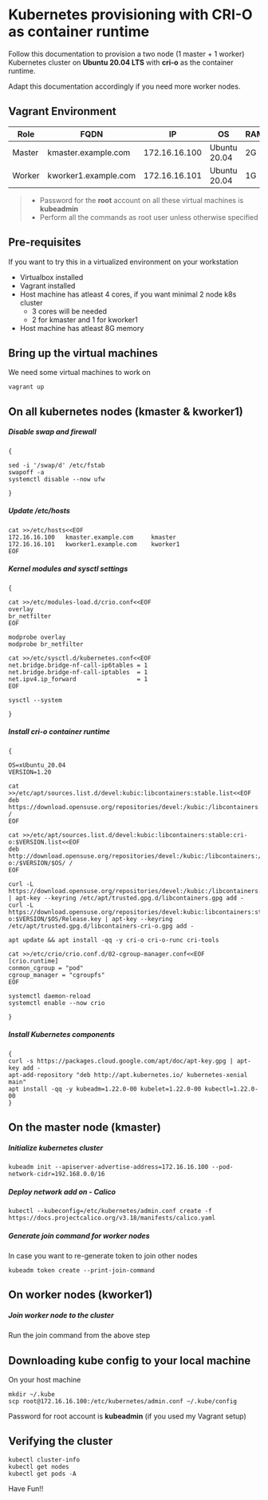 # Kubernetes provisioning with CRI-O as container runtime

Follow this documentation to provision a two node (1 master + 1 worker) Kubernetes cluster on __Ubuntu 20.04 LTS__ with __cri-o__ as the container runtime.

Adapt this documentation accordingly if you need more worker nodes.

## Vagrant Environment
|Role|FQDN|IP|OS|RAM|CPU|
|----|----|----|----|----|----|
|Master|kmaster.example.com|172.16.16.100|Ubuntu 20.04|2G|2|
|Worker|kworker1.example.com|172.16.16.101|Ubuntu 20.04|1G|1|

> * Password for the **root** account on all these virtual machines is **kubeadmin**
> * Perform all the commands as root user unless otherwise specified

## Pre-requisites
If you want to try this in a virtualized environment on your workstation
* Virtualbox installed
* Vagrant installed
* Host machine has atleast 4 cores, if you want minimal 2 node k8s cluster
  * 3 cores will be needed
  * 2 for kmaster and 1 for kworker1
* Host machine has atleast 8G memory

## Bring up the virtual machines
We need some virtual machines to work on
```
vagrant up
```

## On all kubernetes nodes (kmaster & kworker1)

##### Disable swap and firewall
```
{

sed -i '/swap/d' /etc/fstab
swapoff -a
systemctl disable --now ufw

}
```

##### Update /etc/hosts
```
cat >>/etc/hosts<<EOF
172.16.16.100   kmaster.example.com     kmaster
172.16.16.101   kworker1.example.com    kworker1
EOF
```

##### Kernel modules and sysctl settings
```
{

cat >>/etc/modules-load.d/crio.conf<<EOF
overlay
br_netfilter
EOF

modprobe overlay
modprobe br_netfilter

cat >>/etc/sysctl.d/kubernetes.conf<<EOF
net.bridge.bridge-nf-call-ip6tables = 1
net.bridge.bridge-nf-call-iptables  = 1
net.ipv4.ip_forward                 = 1
EOF

sysctl --system

}
```

##### Install cri-o container runtime
```
{

OS=xUbuntu_20.04
VERSION=1.20

cat >>/etc/apt/sources.list.d/devel:kubic:libcontainers:stable.list<<EOF
deb https://download.opensuse.org/repositories/devel:/kubic:/libcontainers:/stable/$OS/ /
EOF

cat >>/etc/apt/sources.list.d/devel:kubic:libcontainers:stable:cri-o:$VERSION.list<<EOF
deb http://download.opensuse.org/repositories/devel:/kubic:/libcontainers:/stable:/cri-o:/$VERSION/$OS/ /
EOF

curl -L https://download.opensuse.org/repositories/devel:/kubic:/libcontainers:/stable/$OS/Release.key | apt-key --keyring /etc/apt/trusted.gpg.d/libcontainers.gpg add -
curl -L https://download.opensuse.org/repositories/devel:kubic:libcontainers:stable:cri-o:$VERSION/$OS/Release.key | apt-key --keyring /etc/apt/trusted.gpg.d/libcontainers-cri-o.gpg add -

apt update && apt install -qq -y cri-o cri-o-runc cri-tools

cat >>/etc/crio/crio.conf.d/02-cgroup-manager.conf<<EOF
[crio.runtime]
conmon_cgroup = "pod"
cgroup_manager = "cgroupfs"
EOF

systemctl daemon-reload
systemctl enable --now crio

}
```

##### Install Kubernetes components
```
{
curl -s https://packages.cloud.google.com/apt/doc/apt-key.gpg | apt-key add -
apt-add-repository "deb http://apt.kubernetes.io/ kubernetes-xenial main"
apt install -qq -y kubeadm=1.22.0-00 kubelet=1.22.0-00 kubectl=1.22.0-00
}
```

## On the master node (kmaster)

##### Initialize kubernetes cluster
```
kubeadm init --apiserver-advertise-address=172.16.16.100 --pod-network-cidr=192.168.0.0/16
```

##### Deploy network add on - Calico
```
kubectl --kubeconfig=/etc/kubernetes/admin.conf create -f https://docs.projectcalico.org/v3.18/manifests/calico.yaml
```

##### Generate join command for worker nodes
In case you want to re-generate token to join other nodes
```
kubeadm token create --print-join-command
```

## On worker nodes (kworker1)
##### Join worker node to the cluster
Run the join command from the above step

## Downloading kube config to your local machine
On your host machine
```
mkdir ~/.kube
scp root@172.16.16.100:/etc/kubernetes/admin.conf ~/.kube/config
```
Password for root account is __kubeadmin__ (if you used my Vagrant setup)

## Verifying the cluster
```
kubectl cluster-info
kubectl get nodes
kubectl get pods -A
```

Have Fun!!
